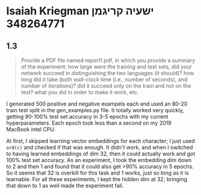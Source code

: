 # Isaiah Kriegman ישעיה קריגמן 348264771

## 1.3

> Provide a PDF file named report1.pdf, in which you provide a summary of the experiment: how large were the training and test sets, did your network succeed in distinguishing the two languages (it should)? how long did it take (both wall-clock time (i.e., number of seconds), and number of iterations)? did it succeed only on the train and not on the test? what you did in order to make it work, etc.

I generated 500 positive and negative exampels each and used an 80-20 train test split in the gen_examples.py file. It totally worked very quickly, getting 90-100% test set accuracy in 3-5 epochs with my current hyperparameters. Each epoch took less than a second on my 2019 MacBook intel CPU. 

At first, I skipped learning vector embeddings for each character; I just used `ord(c)` and checked if that was enough. It didn't work, and when I switched to having learned embeddings of dim 32, then it could actually work and got 100% test set accuracy. As an experiment, I took the embedding dim down to 2 and then 1 and found that it could also get >90% accuracy in 5 epochs. So it seems that 32 is overkill for this task and 1 works, just so long as it is learnable. For all these experiments, I kept the hidden dim at 32; bringing that down to 1 as well made the experiment fail.
